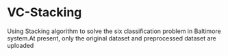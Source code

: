 # VC-Stacking
Using Stacking algorithm to solve the six classification problem in Baltimore system.At present, only the original dataset and preprocessed dataset are uploaded
